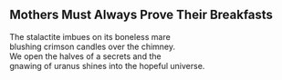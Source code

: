 Mothers Must Always Prove Their Breakfasts
------------------------------------------
The stalactite imbues on its boneless mare  
blushing crimson candles over the chimney.  
We open the halves of a secrets and the  
gnawing of uranus shines into the hopeful universe.  
